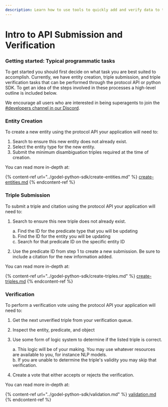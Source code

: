 ```yaml
---
description: Learn how to use tools to quickly add and verify data to the Golden protocol
---
```


# Intro to API Submission and Verification

### Getting started: Typical programmatic tasks

To get started you should first decide on what task you are best suited to accomplish. Currently, we have entity creation, triple submission, and triple verification tasks that can be performed through the protocol API or python SDK. To get an idea of the steps involved in these processes a high-level outline is included below.

We encourage all users who are interested in being superagents to join the [#developers channel in our Discord](https://discord.gg/H7pmZYTjkX).

### Entity Creation

To create a new entity using the protocol API your application will need to:

1. Search to ensure this new entity does not already exist.
2. Select the entity type for the new entity.
3. Submit the minimum disambiguation triples required at the time of creation.

You can read more in-depth at:

{% content-ref url="../godel-python-sdk/create-entities.md" %}
[create-entities.md](../godel-python-sdk/create-entities.md)
{% endcontent-ref %}

### Triple Submission

To submit a triple and citation using the protocol API your application will need to:

1.  Search to ensure this new triple does not already exist.

    a. Find the ID for the predicate type that you will be updating\
    b. Find the ID for the entity you will be updating\
    c. Search for that predicate ID on the specific entity ID
2. Use the predicate ID from step 1 to create a new submission. Be sure to include a citation for the new information added.

You can read more in-depth at:

{% content-ref url="../godel-python-sdk/create-triples.md" %}
[create-triples.md](../godel-python-sdk/create-triples.md)
{% endcontent-ref %}

### Verification

To perform a verification vote using the protocol API your application will need to:

1. Get the next unverified triple from your verification queue.
2. Inspect the entity, predicate, and object
3.  Use some form of logic system to determine if the listed triple is correct.

    a. This logic will be of your making. You may use whatever resources are available to you, for instance NLP models.\
    b. If you are unable to determine the triple's validity you may skip that verification.
4. Create a vote that either accepts or rejects the verification.

You can read more in-depth at:

{% content-ref url="../godel-python-sdk/validation.md" %}
[validation.md](../godel-python-sdk/validation.md)
{% endcontent-ref %}
